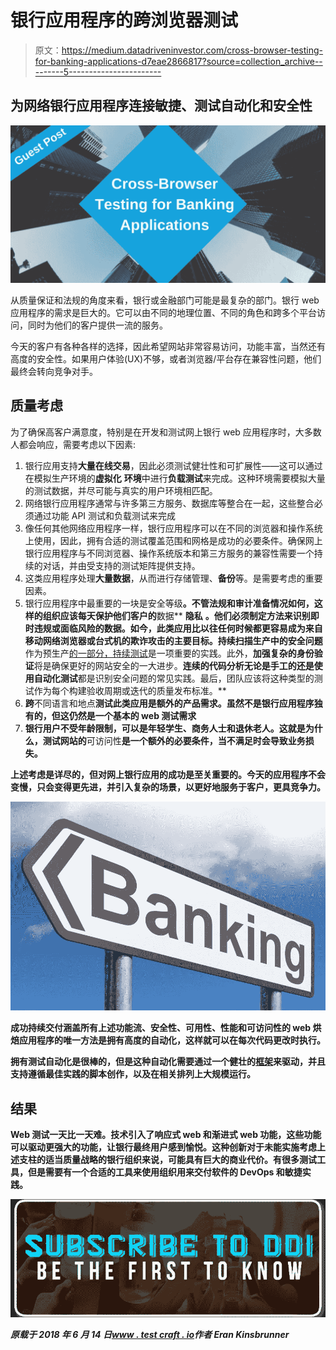 # 银行应用程序的跨浏览器测试

> 原文：<https://medium.datadriveninvestor.com/cross-browser-testing-for-banking-applications-d7eae2866817?source=collection_archive---------5----------------------->

## 为网络银行应用程序连接敏捷、测试自动化和安全性

![](img/0c5a92cb3c805c8daba397c4c2e3a394.png)

从质量保证和法规的角度来看，银行或金融部门可能是最复杂的部门。银行 web 应用程序的需求是巨大的。它可以由不同的地理位置、不同的角色和跨多个平台访问，同时为他们的客户提供一流的服务。

今天的客户有各种各样的选择，因此希望网站非常容易访问，功能丰富，当然还有高度的安全性。如果用户体验(UX)不够，或者浏览器/平台存在兼容性问题，他们最终会转向竞争对手。

## 质量考虑

为了确保高客户满意度，特别是在开发和测试网上银行 web 应用程序时，大多数人都会响应，需要考虑以下因素:

1.  银行应用支持**大量在线交易**，因此必须测试健壮性和可扩展性——这可以通过在模拟生产环境的**虚拟化** **环境**中进行**负载测试**来完成。这种环境需要模拟大量的测试数据，并尽可能与真实的用户环境相匹配。
2.  网络银行应用程序通常与许多第三方服务、数据库等整合在一起，这些整合必须通过功能 API 测试和负载测试来完成
3.  像任何其他网络应用程序一样，银行应用程序可以在不同的浏览器和操作系统上使用，因此，拥有合适的测试覆盖范围和网格是成功的必要条件。确保网上银行应用程序与不同浏览器、操作系统版本和第三方服务的兼容性需要一个持续的对话，并由受支持的测试矩阵提供支持。
4.  这类应用程序处理**大量数据**，从而进行存储管理、**备份**等。是需要考虑的重要因素。
5.  银行应用程序中最重要的一块是安全等级[](https://www.testcraft.io/phoenix-insurance-case-study/)**。不管法规和审计准备情况如何，这样的组织应该每天保护他们客户的**数据** **隐私** **。**他们必须制定方法来识别即时违规或面临风险的数据。如今，此类应用比以往任何时候都更容易成为来自移动网络浏览器或台式机的欺诈攻击的主要目标。持续**扫描生产中的安全问题**作为预生产[的一部分，持续测试](http://www.perfecto.io/)是一项重要的实践。此外，**加强复杂的身份验证**将是确保更好的网站安全的一大进步。**连续的代码分析无论是手工的还是使用自动化测试**都是识别安全问题的常见实践。最后，团队应该将这种类型的测试作为每个构建验收周期或迭代的质量发布标准。**
6.  **跨**不同语言和地点**测试此类应用是额外的产品需求。虽然不是银行应用程序独有的，但这仍然是一个基本的 web 测试需求**
7.  **银行用户不受年龄限制，可以是年轻学生、商务人士和退休老人。这就是为什么，**测试**网站的**可访问性**是一个额外的必要条件，当不满足时会导致业务损失。**

**上述考虑是详尽的，但对网上银行应用的成功是至关重要的。今天的应用程序不会变慢，只会变得更先进，并引入复杂的场景，以更好地服务于客户，更具竞争力。**

**![](img/4cd99059fcdcff56ea0f7b3c85ba5cf5.png)**

**成功持续交付涵盖所有上述功能流、安全性、可用性、性能和可访问性的 web 烘焙应用程序的唯一方法是拥有高度的自动化，这样就可以在每次代码更改时执行。**

**拥有测试自动化是很棒的，但是这种自动化需要通过一个健壮的[框架](https://www.testcraft.io/)来驱动，并且支持遵循最佳实践的脚本创作，以及在相关排列上大规模运行。**

## **结果**

**Web 测试一天比一天难。技术引入了响应式 web 和渐进式 web 功能，这些功能可以驱动更强大的功能，让银行最终用户感到愉悦。这种创新对于未能实施考虑上述支柱的适当质量战略的银行组织来说，可能具有巨大的商业代价。有很多测试工具，但是需要有一个合适的工具来使用组织用来交付软件的 DevOps 和敏捷实践。**

**[![](img/5d8c5ec6286a964e14c1b78ad6158874.png)](http://eepurl.com/dw5NFP)**

***原载于 2018 年 6 月 14 日*[*www . test craft . io*](https://www.testcraft.io/google-code-health-infographic/)*作者 Eran Kinsbrunner***
